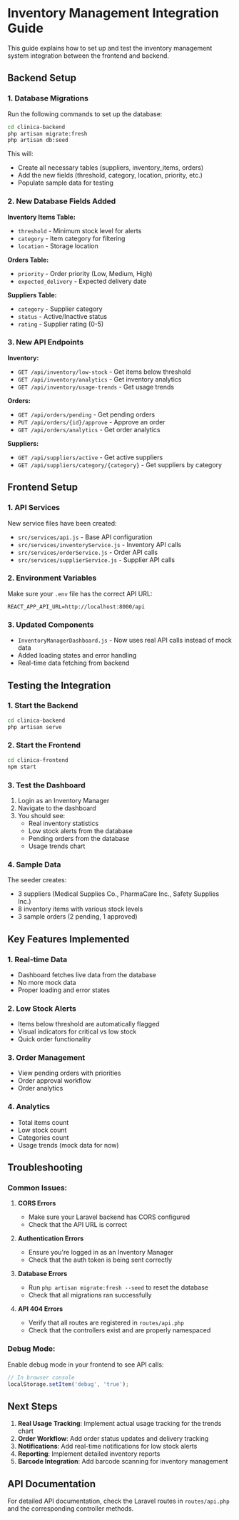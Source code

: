 # Inventory Management Integration Guide

This guide explains how to set up and test the inventory management system integration between the frontend and backend.

## Backend Setup

### 1. Database Migrations
Run the following commands to set up the database:

```bash
cd clinica-backend
php artisan migrate:fresh
php artisan db:seed
```

This will:
- Create all necessary tables (suppliers, inventory_items, orders)
- Add the new fields (threshold, category, location, priority, etc.)
- Populate sample data for testing

### 2. New Database Fields Added

**Inventory Items Table:**
- `threshold` - Minimum stock level for alerts
- `category` - Item category for filtering
- `location` - Storage location

**Orders Table:**
- `priority` - Order priority (Low, Medium, High)
- `expected_delivery` - Expected delivery date

**Suppliers Table:**
- `category` - Supplier category
- `status` - Active/Inactive status
- `rating` - Supplier rating (0-5)

### 3. New API Endpoints

**Inventory:**
- `GET /api/inventory/low-stock` - Get items below threshold
- `GET /api/inventory/analytics` - Get inventory analytics
- `GET /api/inventory/usage-trends` - Get usage trends

**Orders:**
- `GET /api/orders/pending` - Get pending orders
- `PUT /api/orders/{id}/approve` - Approve an order
- `GET /api/orders/analytics` - Get order analytics

**Suppliers:**
- `GET /api/suppliers/active` - Get active suppliers
- `GET /api/suppliers/category/{category}` - Get suppliers by category

## Frontend Setup

### 1. API Services
New service files have been created:
- `src/services/api.js` - Base API configuration
- `src/services/inventoryService.js` - Inventory API calls
- `src/services/orderService.js` - Order API calls
- `src/services/supplierService.js` - Supplier API calls

### 2. Environment Variables
Make sure your `.env` file has the correct API URL:

```env
REACT_APP_API_URL=http://localhost:8000/api
```

### 3. Updated Components
- `InventoryManagerDashboard.js` - Now uses real API calls instead of mock data
- Added loading states and error handling
- Real-time data fetching from backend

## Testing the Integration

### 1. Start the Backend
```bash
cd clinica-backend
php artisan serve
```

### 2. Start the Frontend
```bash
cd clinica-frontend
npm start
```

### 3. Test the Dashboard
1. Login as an Inventory Manager
2. Navigate to the dashboard
3. You should see:
   - Real inventory statistics
   - Low stock alerts from the database
   - Pending orders from the database
   - Usage trends chart

### 4. Sample Data
The seeder creates:
- 3 suppliers (Medical Supplies Co., PharmaCare Inc., Safety Supplies Inc.)
- 8 inventory items with various stock levels
- 3 sample orders (2 pending, 1 approved)

## Key Features Implemented

### 1. Real-time Data
- Dashboard fetches live data from the database
- No more mock data
- Proper loading and error states

### 2. Low Stock Alerts
- Items below threshold are automatically flagged
- Visual indicators for critical vs low stock
- Quick order functionality

### 3. Order Management
- View pending orders with priorities
- Order approval workflow
- Order analytics

### 4. Analytics
- Total items count
- Low stock count
- Categories count
- Usage trends (mock data for now)

## Troubleshooting

### Common Issues:

1. **CORS Errors**
   - Make sure your Laravel backend has CORS configured
   - Check that the API URL is correct

2. **Authentication Errors**
   - Ensure you're logged in as an Inventory Manager
   - Check that the auth token is being sent correctly

3. **Database Errors**
   - Run `php artisan migrate:fresh --seed` to reset the database
   - Check that all migrations ran successfully

4. **API 404 Errors**
   - Verify that all routes are registered in `routes/api.php`
   - Check that the controllers exist and are properly namespaced

### Debug Mode:
Enable debug mode in your frontend to see API calls:
```javascript
// In browser console
localStorage.setItem('debug', 'true');
```

## Next Steps

1. **Real Usage Tracking**: Implement actual usage tracking for the trends chart
2. **Order Workflow**: Add order status updates and delivery tracking
3. **Notifications**: Add real-time notifications for low stock alerts
4. **Reporting**: Implement detailed inventory reports
5. **Barcode Integration**: Add barcode scanning for inventory management

## API Documentation

For detailed API documentation, check the Laravel routes in `routes/api.php` and the corresponding controller methods. 